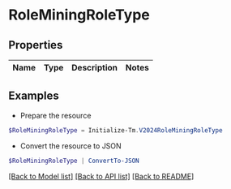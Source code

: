 # RoleMiningRoleType
## Properties

Name | Type | Description | Notes
------------ | ------------- | ------------- | -------------

## Examples

- Prepare the resource
```powershell
$RoleMiningRoleType = Initialize-Tm.V2024RoleMiningRoleType 
```

- Convert the resource to JSON
```powershell
$RoleMiningRoleType | ConvertTo-JSON
```

[[Back to Model list]](../README.md#documentation-for-models) [[Back to API list]](../README.md#documentation-for-api-endpoints) [[Back to README]](../README.md)

